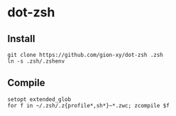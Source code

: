 # dot-zsh

## Install
```
git clone https://github.com/gion-xy/dot-zsh .zsh
ln -s .zsh/.zshenv
```

## Compile
```
setopt extended_glob
for f in ~/.zsh/.z{profile*,sh*}~*.zwc; zcompile $f
```
